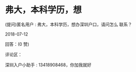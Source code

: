 # 弗大，本科学历，想

(提问)匿名用户 : 弗大，本科学历，想办深圳户口，请问怎么 联系？

2018-07-12

回答：(0 赞)

评论区：

深圳入户小助手 : 13418908468，你加我就好